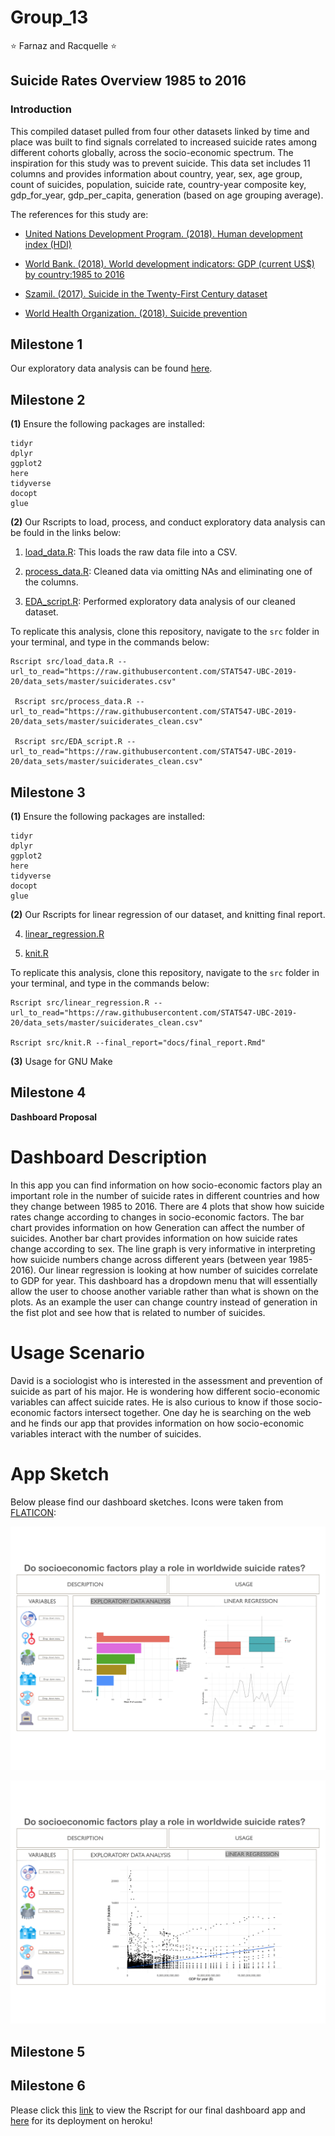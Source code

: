 # Group_13
:star: Farnaz and Racquelle :star: 

## Suicide Rates Overview 1985 to 2016

### Introduction

This compiled dataset pulled from four other datasets linked by time and place was built to find signals correlated to increased suicide rates among different cohorts globally, across the socio-economic spectrum. The inspiration for this study was to prevent suicide. This data set includes 11 columns and provides information about country, year, sex, age group, count of suicides, population, suicide rate, country-year composite key, gdp_for_year, gdp_per_capita, generation (based on age grouping average).

The references for this study are:

- [United Nations Development Program. (2018). Human development index (HDI)](http://hdr.undp.org/en/indicators/137506)

- [World Bank. (2018). World development indicators: GDP (current US$) by country:1985 to 2016](http://databank.worldbank.org/data/source/world-development-indicators#)

- [Szamil. (2017). Suicide in the Twenty-First Century dataset](https://www.kaggle.com/szamil/suicide-in-the-twenty-first-century/notebook)

- [World Health Organization. (2018). Suicide prevention](http://www.who.int/mental_health/suicide-prevention/en/)

## Milestone 1
Our exploratory data analysis can be found [here](https://stat547-ubc-2019-20.github.io/group_13/docs/suicide-data.html). 

## Milestone 2
**(1)** Ensure the following packages are installed:

````
tidyr
dplyr
ggplot2
here
tidyverse
docopt
glue
````

**(2)** Our Rscripts to load, process, and conduct exploratory data analysis can be fould in the links below:

  1. [load_data.R](https://github.com/STAT547-UBC-2019-20/group_13/blob/master/src/load_data.R): This loads the raw data file into a CSV.
  
  2. [process_data.R](https://github.com/STAT547-UBC-2019-20/group_13/blob/master/src/process_data.R): Cleaned data via omitting NAs and   eliminating one of the columns. 
  
  3. [EDA_script.R](https://github.com/STAT547-UBC-2019-20/group_13/blob/master/src/EDA_script.R): Performed exploratory data analysis of our cleaned dataset.
  
 To replicate this analysis, clone this repository, navigate to the `src` folder in your terminal, and type in the commands below:
 
````
Rscript src/load_data.R --url_to_read="https://raw.githubusercontent.com/STAT547-UBC-2019-20/data_sets/master/suiciderates.csv"
 
 Rscript src/process_data.R --url_to_read="https://raw.githubusercontent.com/STAT547-UBC-2019-20/data_sets/master/suiciderates_clean.csv"
 
 Rscript src/EDA_script.R --url_to_read="https://raw.githubusercontent.com/STAT547-UBC-2019-20/data_sets/master/suiciderates_clean.csv"

````
 
 ## Milestone 3
 **(1)** Ensure the following packages are installed:

````
tidyr
dplyr
ggplot2
here
tidyverse
docopt
glue
````

**(2)** Our Rscripts for linear regression of our dataset, and knitting final report. 

 4. [linear_regression.R](https://github.com/STAT547-UBC-2019-20/group_13/blob/master/src/linear_regression.R)
  
 5. [knit.R](https://github.com/STAT547-UBC-2019-20/group_13/blob/master/src/knit.R)
  
 To replicate this analysis, clone this repository, navigate to the `src` folder in your terminal, and type in the commands below:

````
Rscript src/linear_regression.R --url_to_read="https://raw.githubusercontent.com/STAT547-UBC-2019-20/data_sets/master/suiciderates_clean.csv"

Rscript src/knit.R --final_report="docs/final_report.Rmd" 
````
**(3)** Usage for GNU Make

## Milestone 4

**Dashboard Proposal**

# Dashboard Description

In this app you can find information on how socio-economic factors play an important role in the number of suicide rates in different countries and how they change between 1985 to 2016. There are 4 plots that show how suicide rates change according to changes in socio-economic factors. The bar chart provides information on how Generation can affect the number of suicides. Another bar chart provides information on how suicide rates change according to sex. The line graph is very informative in interpreting how suicide numbers change across different years (between year 1985-2016). Our linear regression is looking at how number of suicides correlate to GDP for year. This dashboard has a dropdown menu that will essentially allow the user to choose another variable rather than what is shown on the plots. As an example the user can change country instead of generation in the fist plot and see how that is related to number of suicides. 

# Usage Scenario

David is a sociologist who is interested in the assessment and prevention of suicide as part of his major. He is wondering how different socio-economic variables can affect suicide rates. He is also curious to know if those socio-economic factors intersect together. One day he is searching on the web and he finds our app that provides information on how socio-economic variables interact with the number of suicides.

# App Sketch

Below please find our dashboard sketches. Icons were taken from [FLATICON](https://www.flaticon.com/):

![](images/dashboard_1-1.png)

![](images/dashboard_2-1.png)

## Milestone 5

## Milestone 6

Please click this [link](https://github.com/STAT547-UBC-2019-20/group_13/blob/master/app.R) to view the Rscript for our final dashboard app and [here](https://farrac-milestone6.herokuapp.com/) for its deployment on heroku!

